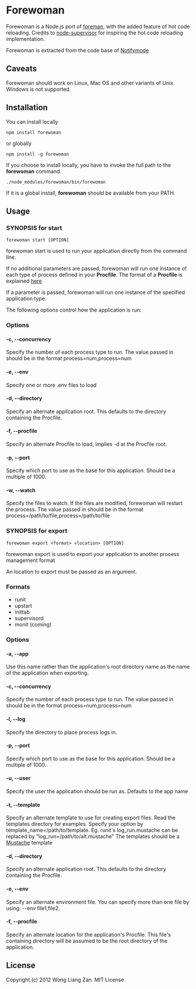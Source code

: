 # Forewoman

Forewoman is a Node.js port of [foreman](https://github.com/ddollar/foreman), with the added feature of hot code reloading. Credits to [node-supervisor](https://github.com/isaacs/node-supervisor) for inspiring the hot code reloading implementation.

Forewoman is extracted from the code base of [Notifymode](http://notifymode.com)

## Caveats

Forewoman should work on Linux, Mac OS and other variants of Unix. Windows is not supported.

## Installation

You can install locally

    npm install forewoman

or globally

    npm install -g forewoman

If you choose to install locally, you have to invoke the full path to the __forewoman__ command.

    ./node_modules/forewoman/bin/forewoman

If it is a global install, __forewoman__ should be available from your PATH.

## Usage

### SYNOPSIS for start

    forewoman start [OPTION]

forewoman start is used to run your application directly from the command line.

If no additional parameters are passed, forewoman will run one instance of each type of process defined in your __Procfile__. The format of a __Procfile__ is explained [here](http://blog.daviddollar.org/2011/05/06/introducing-foreman.html)

If a parameter is passed, forewoman will run one instance of the specified application type.

The following options control how the application is run:

### Options

#### -c, --concurrency
Specify the number of each process type to run. The value passed in should be in the format process=num,process=num

#### -e, --env
Specify one or more .env files to load

#### -d, --directory
Specify an alternate application root. This defaults to the directory containing the Procfile.

#### -f, --procfile
Specify an alternate Procfile to load, implies -d at the Procfile root.

#### -p, --port
Specify which port to use as the base for this application. Should be a multiple of 1000.

#### -w, --watch
Specify the files to watch. If the files are modified, forewoman will restart the process. The value passed in should be in the format process=/path/to/file,process=/path/to/file

### SYNOPSIS for export

    forewoman export <format> <location> [OPTION]

forewoman export is used to export your application to another process management format

An location to export must be passed as an argument.

### Formats

- runit
- upstart
- inittab
- supervisord
- monit (coming)

### Options

#### -a, --app
Use this name rather than the application\'s root directory name as the name of the application when exporting.

#### -c, --concurrency
Specify the number of each process type to run. The value passed in should be in the format process=num,process=num

#### -l, --log
Specify the directory to place process logs in.

#### -p, --port
Specify which port to use as the base for this application. Should be a multiple of 1000.

#### -u, --user
Specify the user the application should be run as. Defaults to the app name

#### -t, --template
Specify an alternate template to use for creating export files. Read the templates directory for examples. Specify your option by template_name=/path/to/template. Eg. runit's log_run.mustache can be replaced by "log_run=/path/to/alt.mustache" The templates should be a [Mustache](https://github.com/janl/mustache.js/) template

#### -d, --directory
Specify an alternate application root. This defaults to the directory containing the Procfile.

#### -e, --env
Specify an alternate environment file. You can specify more than one file by using: --env file1,file2.

#### -f, --procfile
Specify an alternate location for the application's Procfile. This file's containing directory will be assumed to be the root directory of the application.

## License

Copyright (c) 2012 Wong Liang Zan. MIT License

